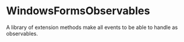 # WindowsFormsObservables
A library of extension methods make all events to be able to handle as observables.
